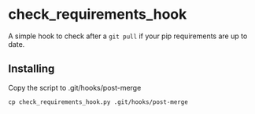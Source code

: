 # check_requirements_hook

A simple hook to check  after a `git pull` if your pip requirements are up to date.


## Installing

Copy the script to .git/hooks/post-merge

	cp check_requirements_hook.py .git/hooks/post-merge 
